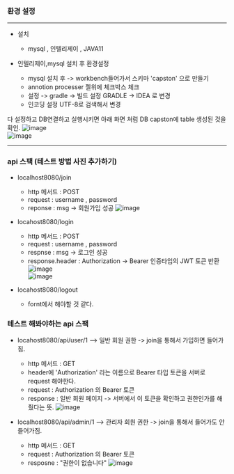 ### 환경 설정

-----

- 설치   
  - mysql , 인텔리제이 , JAVA11   

- 인텔리제이,mysql 설치 후 환경설정
  - mysql 설치 후 -> workbench들어가서 스키마 'capston' 으로 만들기       
  - annotion processer 젤위에 체크박스 체크   
  - 설정 -> gradle -> 빌드 설정 GRADLE -> IDEA 로 변경     
  - 인코딩 설정 UTF-8로 검색해서 변경   

다 설정하고 DB연결하고 실행시키면 아래 화면 처럼 DB capston에 table 생성된 것을 확인. 
![image](https://user-images.githubusercontent.com/100845256/223091881-5405f998-5f05-4dc8-8021-2838e98bf177.png)   
![image](https://user-images.githubusercontent.com/100845256/223091833-58c31b22-b790-42be-9d39-53c1a6f48ee8.png)   

 
--------   

### api 스팩 (테스트 방법 사진 추가하기)
  - localhost8080/join   
    - http 메서드 : POST 
    - request : username , password
    - reponse : msg -> 회원가입 성공
    ![image](https://user-images.githubusercontent.com/100845256/223089730-2b4ae9b9-5059-49e6-97e3-768b8143268c.png)     



  - locahost8080/login
    - http 메서드 : POST 
    - request : username , password
    - respnse : msg -> 로그인 성공
    - response.header : Authorization -> Bearer 인증타입의 JWT 토큰 반환
    ![image](https://user-images.githubusercontent.com/100845256/223089889-c0910a29-3216-4b96-a8ac-99d14e61b2fe.png)   
    ![image](https://user-images.githubusercontent.com/100845256/223089954-0bc91fe3-52f3-4922-b09b-9d88c6b990ec.png)   


    
  - locahost8080/logout
    - fornt에서 해야할 것 같다.   


### 테스트 해봐야하는 api 스팩
  - locahost8080/api/user/1  --> 일반 회원 권한 -> join을 통해서 가입하면 들어가짐.   
    - http 메서드 : GET 
    - header에 'Authorization' 라는 이름으로 Bearer 타입 토큰을 서버로 request 해야한다.
    - request : Authorization 의 Bearer 토큰
    - response : 일반 회원 페이지 -> 서버에서 이 토큰을 확인하고 권한인가를 해줬다는 뜻.
    ![image](https://user-images.githubusercontent.com/100845256/223090696-57249d99-310f-4f5d-b83d-a1eb7d0e4092.png)   
 
  - localhost8080/api/admin/1 --> 관리자 회원 권한 -> join을 통해서 들어가도 안들어가짐.   
    - http 메서드 : GET 
    - request : Authorization 의 Bearer 토큰
    - resposne : "권한이 없습니다"
    ![image](https://user-images.githubusercontent.com/100845256/223091052-ba29bc84-3e53-419d-ba55-3567bb862c6d.png)   

